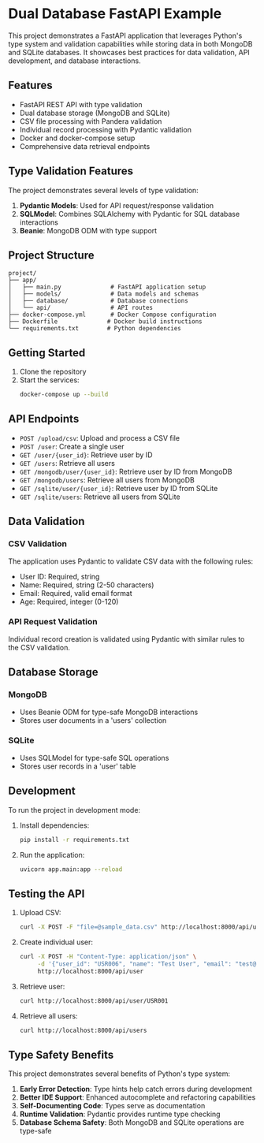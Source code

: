 # Dual Database FastAPI Example

This project demonstrates a FastAPI application that leverages Python's type system and validation capabilities while storing data in both MongoDB and SQLite databases. It showcases best practices for data validation, API development, and database interactions.

## Features

- FastAPI REST API with type validation
- Dual database storage (MongoDB and SQLite)
- CSV file processing with Pandera validation
- Individual record processing with Pydantic validation
- Docker and docker-compose setup
- Comprehensive data retrieval endpoints

## Type Validation Features

The project demonstrates several levels of type validation:

1. **Pydantic Models**: Used for API request/response validation
2. **SQLModel**: Combines SQLAlchemy with Pydantic for SQL database interactions
3. **Beanie**: MongoDB ODM with type support

## Project Structure

```
project/
├── app/
│   ├── main.py              # FastAPI application setup
│   ├── models/              # Data models and schemas
│   ├── database/            # Database connections
│   └── api/                 # API routes
├── docker-compose.yml       # Docker Compose configuration
├── Dockerfile              # Docker build instructions
└── requirements.txt        # Python dependencies
```

## Getting Started

1. Clone the repository
2. Start the services:
   ```bash
   docker-compose up --build
   ```

## API Endpoints

- `POST /upload/csv`: Upload and process a CSV file
- `POST /user`: Create a single user
- `GET /user/{user_id}`: Retrieve user by ID
- `GET /users`: Retrieve all users
- `GET /mongodb/user/{user_id}`: Retrieve user by ID from MongoDB
- `GET /mongodb/users`: Retrieve all users from MongoDB
- `GET /sqlite/user/{user_id}`: Retrieve user by ID from SQLite
- `GET /sqlite/users`: Retrieve all users from SQLite

## Data Validation

### CSV Validation
The application uses Pydantic to validate CSV data with the following rules:
- User ID: Required, string
- Name: Required, string (2-50 characters)
- Email: Required, valid email format
- Age: Required, integer (0-120)

### API Request Validation
Individual record creation is validated using Pydantic with similar rules to the CSV validation.

## Database Storage

### MongoDB
- Uses Beanie ODM for type-safe MongoDB interactions
- Stores user documents in a 'users' collection

### SQLite
- Uses SQLModel for type-safe SQL operations
- Stores user records in a 'user' table

## Development

To run the project in development mode:

1. Install dependencies:
   ```bash
   pip install -r requirements.txt
   ```

2. Run the application:
   ```bash
   uvicorn app.main:app --reload
   ```

## Testing the API

1. Upload CSV:
   ```bash
   curl -X POST -F "file=@sample_data.csv" http://localhost:8000/api/upload/csv
   ```

2. Create individual user:
   ```bash
   curl -X POST -H "Content-Type: application/json" \
        -d '{"user_id": "USR006", "name": "Test User", "email": "test@email.com", "age": 25}' \
        http://localhost:8000/api/user
   ```

3. Retrieve user:
   ```bash
   curl http://localhost:8000/api/user/USR001
   ```

4. Retrieve all users:
   ```bash
   curl http://localhost:8000/api/users
   ```

## Type Safety Benefits

This project demonstrates several benefits of Python's type system:

1. **Early Error Detection**: Type hints help catch errors during development
2. **Better IDE Support**: Enhanced autocomplete and refactoring capabilities
3. **Self-Documenting Code**: Types serve as documentation
4. **Runtime Validation**: Pydantic provides runtime type checking
5. **Database Schema Safety**: Both MongoDB and SQLite operations are type-safe
